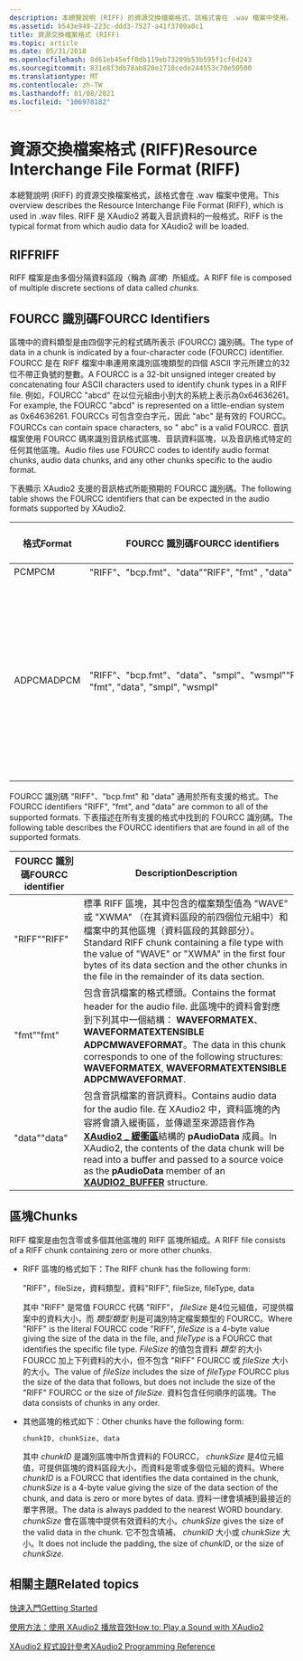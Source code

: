```yaml
---
description: 本總覽說明 (RIFF) 的資源交換檔案格式，該格式會在 .wav 檔案中使用。 RIFF 是 XAudio2 將載入音訊資料的一般格式。
ms.assetid: b543e949-223c-ddd3-7527-a41f3709a0c1
title: 資源交換檔案格式 (RIFF)
ms.topic: article
ms.date: 05/31/2018
ms.openlocfilehash: 8d61eb45eff8db119eb73209b53b595f1cf6d243
ms.sourcegitcommit: 831e8f3db78ab820e1710cede244553c70e50500
ms.translationtype: MT
ms.contentlocale: zh-TW
ms.lasthandoff: 01/08/2021
ms.locfileid: "106978182"
---
```

# <a name="resource-interchange-file-format-riff"></a><span data-ttu-id="4adc3-104">資源交換檔案格式 (RIFF)</span><span class="sxs-lookup"><span data-stu-id="4adc3-104">Resource Interchange File Format (RIFF)</span></span>

<span data-ttu-id="4adc3-105">本總覽說明 (RIFF) 的資源交換檔案格式，該格式會在 .wav 檔案中使用。</span><span class="sxs-lookup"><span data-stu-id="4adc3-105">This overview describes the Resource Interchange File Format (RIFF), which is used in .wav files.</span></span> <span data-ttu-id="4adc3-106">RIFF 是 XAudio2 將載入音訊資料的一般格式。</span><span class="sxs-lookup"><span data-stu-id="4adc3-106">RIFF is the typical format from which audio data for XAudio2 will be loaded.</span></span>

## <a name="riff"></a><span data-ttu-id="4adc3-107">RIFF</span><span class="sxs-lookup"><span data-stu-id="4adc3-107">RIFF</span></span>

<span data-ttu-id="4adc3-108">RIFF 檔案是由多個分隔資料區段（稱為 *區塊*）所組成。</span><span class="sxs-lookup"><span data-stu-id="4adc3-108">A RIFF file is composed of multiple discrete sections of data called *chunks*.</span></span>

## <a name="fourcc-identifiers"></a><span data-ttu-id="4adc3-109">FOURCC 識別碼</span><span class="sxs-lookup"><span data-stu-id="4adc3-109">FOURCC Identifiers</span></span>

<span data-ttu-id="4adc3-110">區塊中的資料類型是由四個字元的程式碼所表示 (FOURCC) 識別碼。</span><span class="sxs-lookup"><span data-stu-id="4adc3-110">The type of data in a chunk is indicated by a four-character code (FOURCC) identifier.</span></span> <span data-ttu-id="4adc3-111">FOURCC 是在 RIFF 檔案中串連用來識別區塊類型的四個 ASCII 字元所建立的32位不帶正負號的整數。</span><span class="sxs-lookup"><span data-stu-id="4adc3-111">A FOURCC is a 32-bit unsigned integer created by concatenating four ASCII characters used to identify chunk types in a RIFF file.</span></span> <span data-ttu-id="4adc3-112">例如，FOURCC "abcd" 在以位元組由小到大的系統上表示為0x64636261。</span><span class="sxs-lookup"><span data-stu-id="4adc3-112">For example, the FOURCC "abcd" is represented on a little-endian system as 0x64636261.</span></span> <span data-ttu-id="4adc3-113">FOURCCs 可包含空白字元，因此 "abc" 是有效的 FOURCC。</span><span class="sxs-lookup"><span data-stu-id="4adc3-113">FOURCCs can contain space characters, so " abc" is a valid FOURCC.</span></span> <span data-ttu-id="4adc3-114">音訊檔案使用 FOURCC 碼來識別音訊格式區塊、音訊資料區塊，以及音訊格式特定的任何其他區塊。</span><span class="sxs-lookup"><span data-stu-id="4adc3-114">Audio files use FOURCC codes to identify audio format chunks, audio data chunks, and any other chunks specific to the audio format.</span></span>

<span data-ttu-id="4adc3-115">下表顯示 XAudio2 支援的音訊格式所能預期的 FOURCC 識別碼。</span><span class="sxs-lookup"><span data-stu-id="4adc3-115">The following table shows the FOURCC identifiers that can be expected in the audio formats supported by XAudio2.</span></span> 

| <span data-ttu-id="4adc3-116">格式</span><span class="sxs-lookup"><span data-stu-id="4adc3-116">Format</span></span> | <span data-ttu-id="4adc3-117">FOURCC 識別碼</span><span class="sxs-lookup"><span data-stu-id="4adc3-117">FOURCC identifiers</span></span>                     | <span data-ttu-id="4adc3-118">其他資訊</span><span class="sxs-lookup"><span data-stu-id="4adc3-118">Additional information</span></span>                                                                               |
|--------|----------------------------------------|------------------------------------------------------------------------------------------------------|
| <span data-ttu-id="4adc3-119">PCM</span><span class="sxs-lookup"><span data-stu-id="4adc3-119">PCM</span></span>    | <span data-ttu-id="4adc3-120">"RIFF"、"bcp.fmt"、"data"</span><span class="sxs-lookup"><span data-stu-id="4adc3-120">"RIFF", "fmt" , "data"</span></span>                 |                                                                                                      |
| <span data-ttu-id="4adc3-121">ADPCM</span><span class="sxs-lookup"><span data-stu-id="4adc3-121">ADPCM</span></span>  | <span data-ttu-id="4adc3-122">"RIFF"、"bcp.fmt"、"data"、"smpl"、"wsmpl"</span><span class="sxs-lookup"><span data-stu-id="4adc3-122">"RIFF", "fmt", "data", "smpl", "wsmpl"</span></span> | <span data-ttu-id="4adc3-123">如需 ADPCM 特定 FOURCC 識別碼的說明，請參閱 [ADPCM 總覽](adpcm-overview.md) 。</span><span class="sxs-lookup"><span data-stu-id="4adc3-123">See [ADPCM Overview](adpcm-overview.md) for a description of the ADPCM-specific FOURCC identifiers.</span></span> |



 

<span data-ttu-id="4adc3-124">FOURCC 識別碼 "RIFF"、"bcp.fmt" 和 "data" 通用於所有支援的格式。</span><span class="sxs-lookup"><span data-stu-id="4adc3-124">The FOURCC identifiers "RIFF", "fmt", and "data" are common to all of the supported formats.</span></span> <span data-ttu-id="4adc3-125">下表描述在所有支援的格式中找到的 FOURCC 識別碼。</span><span class="sxs-lookup"><span data-stu-id="4adc3-125">The following table describes the FOURCC identifiers that are found in all of the supported formats.</span></span> 

| <span data-ttu-id="4adc3-126">FOURCC 識別碼</span><span class="sxs-lookup"><span data-stu-id="4adc3-126">FOURCC identifier</span></span> | <span data-ttu-id="4adc3-127">Description</span><span class="sxs-lookup"><span data-stu-id="4adc3-127">Description</span></span>                                                                                                                                                                                                                        |
|-------------------|------------------------------------------------------------------------------------------------------------------------------------------------------------------------------------------------------------------------------------|
| <span data-ttu-id="4adc3-128">"RIFF"</span><span class="sxs-lookup"><span data-stu-id="4adc3-128">"RIFF"</span></span>            | <span data-ttu-id="4adc3-129">標準 RIFF 區塊，其中包含的檔案類型值為 "WAVE" 或 "XWMA" （在其資料區段的前四個位元組中）和檔案中的其他區塊（資料區段的其餘部分）。</span><span class="sxs-lookup"><span data-stu-id="4adc3-129">Standard RIFF chunk containing a file type with the value of "WAVE" or "XWMA" in the first four bytes of its data section and the other chunks in the file in the remainder of its data section.</span></span>                                   |
| <span data-ttu-id="4adc3-130">"fmt"</span><span class="sxs-lookup"><span data-stu-id="4adc3-130">"fmt"</span></span>             | <span data-ttu-id="4adc3-131">包含音訊檔案的格式標頭。</span><span class="sxs-lookup"><span data-stu-id="4adc3-131">Contains the format header for the audio file.</span></span> <span data-ttu-id="4adc3-132">此區塊中的資料會對應到下列其中一個結構： **WAVEFORMATEX**、 **WAVEFORMATEXTENSIBLE ADPCMWAVEFORMAT**。</span><span class="sxs-lookup"><span data-stu-id="4adc3-132">The data in this chunk corresponds to one of the following structures: **WAVEFORMATEX**, **WAVEFORMATEXTENSIBLE ADPCMWAVEFORMAT**.</span></span>                                                  |
| <span data-ttu-id="4adc3-133">"data"</span><span class="sxs-lookup"><span data-stu-id="4adc3-133">"data"</span></span>            | <span data-ttu-id="4adc3-134">包含音訊檔案的音訊資料。</span><span class="sxs-lookup"><span data-stu-id="4adc3-134">Contains audio data for the audio file.</span></span> <span data-ttu-id="4adc3-135">在 XAudio2 中，資料區塊的內容將會讀入緩衝區，並傳遞至來源語音作為 [**XAudio2 \_ 緩衝區**](/windows/desktop/api/xaudio2/ns-xaudio2-xaudio2_buffer)結構的 **pAudioData** 成員。</span><span class="sxs-lookup"><span data-stu-id="4adc3-135">In XAudio2, the contents of the data chunk will be read into a buffer and passed to a source voice as the **pAudioData** member of an [**XAUDIO2\_BUFFER**](/windows/desktop/api/xaudio2/ns-xaudio2-xaudio2_buffer) structure.</span></span> |



 

## <a name="chunks"></a><span data-ttu-id="4adc3-136">區塊</span><span class="sxs-lookup"><span data-stu-id="4adc3-136">Chunks</span></span>

<span data-ttu-id="4adc3-137">RIFF 檔案是由包含零或多個其他區塊的 RIFF 區塊所組成。</span><span class="sxs-lookup"><span data-stu-id="4adc3-137">A RIFF file consists of a RIFF chunk containing zero or more other chunks.</span></span>

-   <span data-ttu-id="4adc3-138">RIFF 區塊的格式如下：</span><span class="sxs-lookup"><span data-stu-id="4adc3-138">The RIFF chunk has the following form:</span></span>

    <span data-ttu-id="4adc3-139">"RIFF"，fileSize，資料類型，資料</span><span class="sxs-lookup"><span data-stu-id="4adc3-139">"RIFF", fileSize, fileType, data</span></span>

    <span data-ttu-id="4adc3-140">其中 "RIFF" 是常值 FOURCC 代碼 "RIFF"， *fileSize* 是4位元組值，可提供檔案中的資料大小，而 *類型類型* 則是可識別特定檔案類型的 FOURCC。</span><span class="sxs-lookup"><span data-stu-id="4adc3-140">Where "RIFF" is the literal FOURCC code "RIFF", *fileSize* is a 4-byte value giving the size of the data in the file, and *fileType* is a FOURCC that identifies the specific file type.</span></span> <span data-ttu-id="4adc3-141">*FileSize* 的值包含資料 *類型* 的大小 FOURCC 加上下列資料的大小，但不包含 "RIFF" FOURCC 或 *fileSize* 大小的大小。</span><span class="sxs-lookup"><span data-stu-id="4adc3-141">The value of *fileSize* includes the size of *fileType* FOURCC plus the size of the data that follows, but does not include the size of the "RIFF" FOURCC or the size of *fileSize*.</span></span> <span data-ttu-id="4adc3-142">資料包含任何順序的區塊。</span><span class="sxs-lookup"><span data-stu-id="4adc3-142">The data consists of chunks in any order.</span></span>

-   <span data-ttu-id="4adc3-143">其他區塊的格式如下：</span><span class="sxs-lookup"><span data-stu-id="4adc3-143">Other chunks have the following form:</span></span>

    ```
    chunkID, chunkSize, data
    ```

    

    <span data-ttu-id="4adc3-144">其中 *chunkID* 是識別區塊中所含資料的 FOURCC， *chunkSize* 是4位元組值，可提供區塊的資料區段大小，而資料是零或多個位元組的資料。</span><span class="sxs-lookup"><span data-stu-id="4adc3-144">Where *chunkID* is a FOURCC that identifies the data contained in the chunk, *chunkSize* is a 4-byte value giving the size of the data section of the chunk, and data is zero or more bytes of data.</span></span> <span data-ttu-id="4adc3-145">資料一律會填補到最接近的單字界限。</span><span class="sxs-lookup"><span data-stu-id="4adc3-145">The data is always padded to the nearest WORD boundary.</span></span> <span data-ttu-id="4adc3-146">*chunkSize* 會在區塊中提供有效資料的大小。</span><span class="sxs-lookup"><span data-stu-id="4adc3-146">*chunkSize* gives the size of the valid data in the chunk.</span></span> <span data-ttu-id="4adc3-147">它不包含填補、 *chunkID* 大小或 *chunkSize* 大小。</span><span class="sxs-lookup"><span data-stu-id="4adc3-147">It does not include the padding, the size of *chunkID*, or the size of *chunkSize*.</span></span>

## <a name="related-topics"></a><span data-ttu-id="4adc3-148">相關主題</span><span class="sxs-lookup"><span data-stu-id="4adc3-148">Related topics</span></span>

<dl> <dt>

[<span data-ttu-id="4adc3-149">快速入門</span><span class="sxs-lookup"><span data-stu-id="4adc3-149">Getting Started</span></span>](getting-started.md)
</dt> <dt>

[<span data-ttu-id="4adc3-150">使用方法：使用 XAudio2 播放音效</span><span class="sxs-lookup"><span data-stu-id="4adc3-150">How to: Play a Sound with XAudio2</span></span>](how-to--play-a-sound-with-xaudio2.md)
</dt> <dt>

[<span data-ttu-id="4adc3-151">XAudio2 程式設計參考</span><span class="sxs-lookup"><span data-stu-id="4adc3-151">XAudio2 Programming Reference</span></span>](programming-reference.md)
</dt> </dl>

 

 



